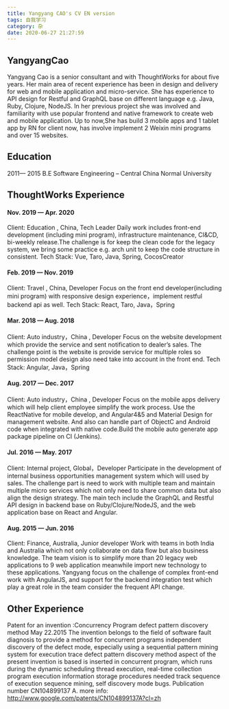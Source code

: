 ```yaml
---
title: Yangyang CAO's CV EN version  
tags: 自我学习
category: 杂
date: 2020-06-27 21:27:59
---
```


## YangyangCao
Yangyang Cao is a senior consultant and with ThoughtWorks for about five years. 
Her main area of recent experience has been in design and delivery for web and mobile application and micro-service. She has experience to API design for Restful and GraphQL base on different language e.g. Java, Ruby, Clojure, NodeJS. 
In her previous project she was involved and familiarity with use popular frontend and native framework to create web and mobile  application. Up to now,She has build 3 mobile apps and 1 tablet app by RN  for client now, has involve implement 2 Weixin mini programs and over 15 websites.

## Education
2011— 2015 B.E Software Engineering – Central China Normal University


## ThoughtWorks Experience
#### Nov. 2019 — Apr. 2020
Client:  Education ,  China,  Tech Leader
Daily work includes front-end development (including mini program), infrastructure maintenance, CI&CD, bi-weekly release.The challenge is for keep the clean code for the legacy system, we bring some practice e.g. arch unit to keep the code structure in consistent.
Tech Stack: Vue, Taro, Java, Spring, CocosCreator

#### Feb. 2019 — Nov. 2019
Client: Travel , China,  Developer
Focus on the front end developer(including mini program) with responsive design experience，implement restful backend api as well.
Tech Stack: React, Taro, Java，Spring

#### Mar. 2018 — Aug. 2018
Client: Auto industry，China , Developer 
Focus on the website development which provide the service and sent notification to dealer’s sales. The challenge point is the website is provide service for multiple roles so permission model design also need take into account in the front end.
Tech Stack: Angular, Java，Spring

#### Aug. 2017 — Dec. 2017
Client:  Auto industry，China , Developer 
Focus on the mobile apps delivery which will help client employee simplify the work process. 
Use the ReactNative for mobile develop, and Angular4&5 and Material Design for management website. And also can handle part of ObjectC and Android code when integrated with native code.Build the mobile auto generate app package pipeline on CI (Jenkins).

#### Jul. 2016 — May. 2017
Client: Internal project, Global，Developer
Participate in the development of internal business opportunities management system which will used by sales.
The challenge part is need to work with multiple team and maintain multiple micro services which not only need to share common data  but also align the design strategy.
The main tech include the GraphQL and Restful API design in backend base on Ruby/Clojure/NodeJS, and the web application base on React and Angular.

#### Aug. 2015 — Jun. 2016
Client: Finance, Australia, Junior developer
Work with teams in both India and Australia which not only collaborate on data flow but also business knowledge. The team vision is to simplify more than 20 legacy web applications to 9 web application meanwhile import new technology to these applications.
Yangyang focus on the challenge of complex front-end work with AngularJS, and support for the backend integration test which play a great role in the team consider the frequent API change.

## Other Experience
Patent for an invention :Concurrency Program defect pattern discovery method 
May 22.2015
The invention belongs to the field of software fault diagnosis to provide a method for concurrent programs independent discovery of the defect mode, especially using a sequential pattern mining system for execution trace defect pattern discovery method aspect of the present invention is based is inserted in concurrent program, which runs during the dynamic scheduling thread execution, real-time collection program execution information storage procedures needed track sequence of execution sequence mining, self discovery mode bugs.
Publication number	CN104899137 A. more info: http://www.google.com/patents/CN104899137A?cl=zh
